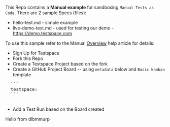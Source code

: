 This Repo contains a **Manual example** for sandboxing `Manual Tests as Code`. 
There are 2 sample Specs (files):

  * hello-test.md  - simple example
  * live-demo-test.md - used for testing our demo - https://demo.testspace.com 

To use this sample refer to the Manual [Overview](https://help.testspace.com/manual:overview) help article for details:

  * Sign Up for Testspace
  * Fork this Repo
  * Create a Testspace Project based on the fork
  * Create a GitHub Project Board -- using `metadata` below and `Basic kanban` template
  <pre>
  ```
  testspace:
  ```
  </pre>

  * Add a Test Run based on the Board created

Hello from dlbmmurp  
